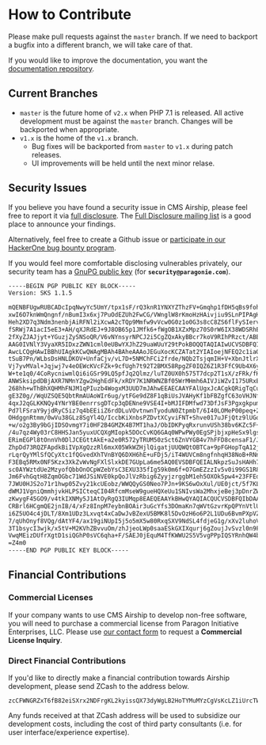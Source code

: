 # How to Contribute

Please make pull requests against the `master` branch. If we need to backport a
bugfix into a different branch, we will take care of that.

If you would like to improve the documentation, you want the 
[documentation repository](https://github.com/paragonie/airship/master/tree/docs).

## Current Branches

* `master` is the future home of `v2.x` when PHP 7.1 is released. All active
  development must be against the `master` branch. Changes will be backported
  when appropriate.
* `v1.x` is the home of the `v1.x` branch.
  * Bug fixes will be backported from `master` to `v1.x` during patch releases.
  * UI improvements will be held until the next minor relase.

## Security Issues

If you believe you have found a security issue in CMS Airship, please
feel free to report it via [full disclosure](https://en.wikipedia.org/wiki/Full_disclosure_%28computer_security%29).
The [Full Disclosure mailing list](http://seclists.org/fulldisclosure/) is a good place to announce your findings.

Alternatively, feel free to create a Github issue or [participate in our HackerOne bug bounty program](https://hackerone.com/paragonie).

If you would feel more comfortable disclosing vulnerables privately, our
security team has a [GnuPG public key](https://paragonie.com/static/gpg-public-key.txt) (for **`security@paragonie.com`**).

```txt
-----BEGIN PGP PUBLIC KEY BLOCK-----
Version: SKS 1.1.5

mQENBFUgwRUBCADcIpqNwyYc5UmY/tpx1sF/rQ3knR1YNXYZThzFV+Gmqhp1fDH5qBs9foh1
xwI6O7knWmQngnf/nBumI3x6xj7PuOdEZUh2FwCG/VWnglW8rKmoHzHAivjiu9SLnPIPAgHS
Heh2XD7q3Ndm3nenbjAiRFNl2iXcwA2cTQp9Mmfw9vVcw0G0z1o0G3s8cC8ZS6flFySIervv
fSRWj7A1acI5eE3+AH/qXJRdEJ+9J8OB65p1JMfk6+fWgOB1XZxMpz70S0rW6IX38WDSRhEK
2fXyZJAJjyt+YGuzjZySNSoQR/V6vNYnsyrNPCJ2i5CgZQxAkyBBcr7koV9RIhPRzct/ABEB
AAG0IVNlY3VyaXR5IDxzZWN1cml0eUBwYXJhZ29uaWUuY29tPokBOQQTAQIAIwUCVSDBFQIb
AwcLCQgHAwIBBhUIAgkKCwQWAgMBAh4BAheAAAoJEGuXocKCZATat2YIAIoejNFEQ2c1iaOE
tSuB7Pn/WLbsDsHNLDKOV+UnfaCjv/vL7D+5NMChFCi2frde/NQb2TsjqmIH+V+XbnJtlrXD
Vj7yvMVal+Jqjwj7v4eOEWcKVcFZk+9cfUgh7t92T2BMX58RpgZF0IQZ6Z1R3FfC9Ub4X6yk
W+te1q0/4CoRycniwmlQi6iGSr99LQ5pfJq2Qlmz/luTZ0UX0h575T7dcp2T1sX/zFRk/fHe
ANWSksipdDBjAXR7NMnYZgw2HghEdFk/xRDY7K1NRWNZBf05WrMHmh6AIVJiWZvI175URxEe
268hh+wThBhXQHMhFNJM1qPIuzb4WogxM3UUD7mJAhwEEAECAAYFAlUgxJcACgkQRigTqCu8
gE3Z0g//WqUZSQE5QbtRmAUAoWIr6ug/ytFGe9dZ8F1qBiUsJVAHyKf1bFBZgfC63oVHJNfO
4qxJ2qGLKKNQy4YNrYBE0enrrsgDTcp3qDENne9VSE4I+bMJIFDMfwd73DfJsF3PgxgkpumN
Pd7lFSraY9yjdRyC5iz7q4bEEiiZ6rdDLuVOvtnwnTyoduN0ZtpmbT/6I40LOMeP00peq+2n
OHdggnRtmm/0wVu38GLz8SgYl4Q/IccbKiXnbsPZDvtXCyviFNT+Shve017uJFjQtz9lUGqf
+w/o2g3By9bGjIDSOvmgY7i0HF2B4GMZK4B7MT1haJ/ObIDKPyqRxrunvUSh38bv6KZc5F+V
/4u7qz4Wy03rC8HHSJan5yuxUCQXgMIopk5DOcCvKQ6GAq0WPwPWy0EgSPjbjxpHeSx9lgsI
ERimEGPl8tOnnVh0DlJCEGttAkE+a2e0R572yTRUM50zSct6ZnVYGB4v7hFFD8censaF1/Jm
ZhpDd73RQZFApdkBiIVpXgQzzRl6mxX05WkWZHjlQigatjUUQWQtOBTCa+9pFGHopTqA12ju
rLqrQyYMlSfQCyXtc1fQGvedXhTVnBYQ6DXH6hE+uFDj5/iT4WUVCm8ngfnhqH38NoB+RNn2
F3EBq5RMx0NF5Kzx3XkZvWvNgFXlSlxkDE7GUpLa6me5AQ0EVSDBFQEIALNkpzSuJsHAHh79
sc0AYWztdUe2MzyofQbbOnOCpWZebYsC3EXU335fIg59k0m6f+O7GmEZzzIv5v0i99GS1R8C
Jm6FvhGqtH8ZqmOGbc71WdJSiNVE0kpQoJlVzRbig6ZyyjzrggbM1eh5OXOk5pw4+23FFEdw
7JWU0HJS2o71r1hwp05Zvy21kcUEobz/WWQQyGS0Neo7PJn+9KS6wOxXul/UE0jct/5f7KLM
dWMJ1VgniQmmhjvkHLPSICteqCI04RfcmMseW9gueHQXeUu1SNIvsWa2MhxjeBej3pDnrZWs
zKwygF45GO9/v4tkIXNMy5J1AtOyRgQ3IUMqp8EAEQEAAYkBHwQYAQIACQUCVSDBFQIbDAAK
CRBrl6HCgmQE2jnIB/4/xFz8InpM7eybnBOAir3uGcYfs3DOmaKn7qWVtGzvrKpQPYnVtlU2
i6Z5UO4c4jDLT/8Xm1UDz3Lxvqt4xCaDwJvBZexU5BMK8l5DvOzH6o6P2L1UDu6BvmPXpVZz
7/qUhOnyf8VQg/dAtYF4/ax19giNUpI5j5o5mX5w80RxqSXV9NdSL4fdjeG1g/xXv2luhoV5
3T1bsycI3wjk/x5tV+M2KVhZBvvuOm/zhJjeoLWp0saaESkGXIXqurj6gZoujJvSvzl0n9F9
VwqMEizDUfrXgtD1siQGhP0sVC6qha+F/SAEJ0jEquM4TfKWWU2S5V5vgPPpIQSYRnhQW4b1
=Z4m0
-----END PGP PUBLIC KEY BLOCK-----
```

## Financial Contributions

### Commercial Licenses

If your company wants to use CMS Airship to develop non-free software,
you will need to purchase a commercial license from Paragon Initiative
Enterprises, LLC. Please use [our contact form](https://paragonie.com/contact)
to request a **Commercial License Inquiry**.

### Direct Financial Contributions

If you'd like to directly make a financial contribution towards Airship 
development, please send ZCash to the address below.

```
zcCFWNGRZxT6fB82eiSXrx2NDFrgKL2kyissQX73dyWgLB2HoTYMuMYzCgVsKcLZ1iUrcTWnx8vwWfEBQd2WDavpYtJLFrw
```

Any funds received at that ZCash address will be used to subsidize our
development costs, including the cost of third party consultants (i.e.
for user interface/experience expertise).
